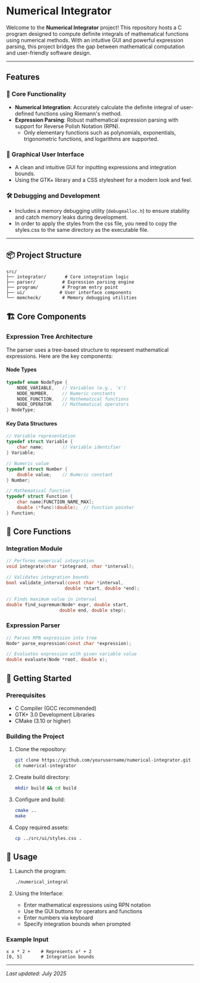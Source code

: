 # Numerical Integrator

Welcome to the **Numerical Integrator** project! This repository hosts a C program designed to compute definite
integrals of mathematical functions using numerical methods. With an intuitive GUI and powerful expression parsing, this
project bridges the gap between mathematical computation and user-friendly software design.

---

## Features

### 🚀 Core Functionality

- **Numerical Integration**: Accurately calculate the definite integral of user-defined functions using Riemann's
  method.
- **Expression Parsing**: Robust mathematical expression parsing with support for Reverse Polish Notation (RPN).
    - Only elementary functions such as polynomials, exponentials, trigonometric functions, and logarithms are
      supported.

### 🎨 Graphical User Interface

- A clean and intuitive GUI for inputting expressions and integration bounds.
- Using the GTK+ library and a CSS stylesheet for a modern look and feel.

### 🛠 Debugging and Development

- Includes a memory debugging utility (`debugmalloc.h`) to ensure stability and catch memory leaks during development.
- In order to apply the styles from the css file, you need to copy the styles.css to the same directory as the
  executable file.

---

## 📦 Project Structure

```
src/
├── integrator/       # Core integration logic
├── parser/          # Expression parsing engine
├── program/         # Program entry point
├── ui/             # User interface components
└── memcheck/        # Memory debugging utilities
```

## 🏗 Core Components

### Expression Tree Architecture

The parser uses a tree-based structure to represent mathematical expressions. Here are the key components:

#### Node Types
```c
typedef enum NodeType {
    NODE_VARIABLE,   // Variables (e.g., 'x')
    NODE_NUMBER,     // Numeric constants
    NODE_FUNCTION,   // Mathematical functions
    NODE_OPERATOR    // Mathematical operators
} NodeType;
```

#### Key Data Structures
```c
// Variable representation
typedef struct Variable {
    char name;       // Variable identifier
} Variable;

// Numeric value
typedef struct Number {
    double value;    // Numeric constant
} Number;

// Mathematical function
typedef struct Function {
    char name[FUNCTION_NAME_MAX];
    double (*func)(double);  // Function pointer
} Function;
```

## 🔧 Core Functions

### Integration Module

```c
// Performs numerical integration
void integrate(char *integrand, char *interval);

// Validates integration bounds
bool validate_interval(const char *interval, 
                      double *start, double *end);

// Finds maximum value in interval
double find_supremum(Node* expr, double start, 
                    double end, double step);
```

### Expression Parser

```c
// Parses RPN expression into tree
Node* parse_expression(const char *expression);

// Evaluates expression with given variable value
double evaluate(Node *root, double x);
```

## 🚀 Getting Started

### Prerequisites

- C Compiler (GCC recommended)
- GTK+ 3.0 Development Libraries
- CMake (3.10 or higher)

### Building the Project

1. Clone the repository:
   ```bash
   git clone https://github.com/yourusername/numerical-integrator.git
   cd numerical-integrator
   ```

2. Create build directory:
   ```bash
   mkdir build && cd build
   ```

3. Configure and build:
   ```bash
   cmake ..
   make
   ```

4. Copy required assets:
   ```bash
   cp ../src/ui/styles.css .
   ```

## 🎯 Usage

1. Launch the program:
   ```bash
   ./numerical_integral
   ```

2. Using the Interface:
   - Enter mathematical expressions using RPN notation
   - Use the GUI buttons for operators and functions
   - Enter numbers via keyboard
   - Specify integration bounds when prompted

### Example Input

```
x x * 2 +    # Represents x² + 2
[0, 5]       # Integration bounds
```

---

*Last updated: July 2025*
